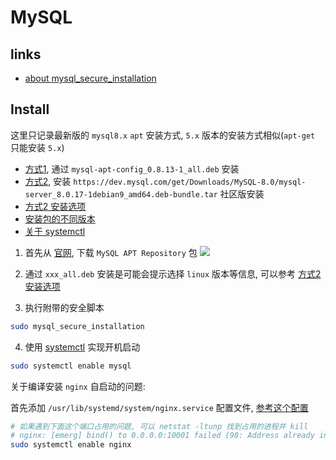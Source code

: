 # MySQL

## links
- [about mysql_secure_installation](https://blog.csdn.net/qq_32786873/article/details/78846008)

## Install
这里只记录最新版的 `mysql8.x` `apt` 安装方式, `5.x` 版本的安装方式相似(`apt-get` 只能安装 `5.x`)

- [方式1](https://www.jianshu.com/p/40b770d86a7b), 通过 `mysql-apt-config_0.8.13-1_all.deb` 安装
- [方式2](https://blog.csdn.net/irving512/article/details/53793671), 安装 `https://dev.mysql.com/get/Downloads/MySQL-8.0/mysql-server_8.0.17-1debian9_amd64.deb-bundle.tar` 社区版安装
- [方式2 安装选项](https://www.linuxidc.com/Linux/2018-11/155408.htm)
- [安装包的不同版本](https://cloud.tencent.com/developer/article/1353360)
- [关于 systemctl](https://www.linux265.com/news/3385.html)

1. 首先从 [官网](https://dev.mysql.com/downloads/), 下载 `MySQL APT Repository` 包
![](https://images2015.cnblogs.com/blog/417876/201707/417876-20170712005943462-259670188.png)

2. 通过 `xxx_all.deb` 安装是可能会提示选择 `linux` 版本等信息, 可以参考 [方式2 安装选项](https://www.linuxidc.com/Linux/2018-11/155408.htm)

3. 执行附带的安全脚本

```bash
sudo mysql_secure_installation
```

4. 使用 [systemctl](https://wizardforcel.gitbooks.io/vbird-linux-basic-4e/content/150.html) 实现开机启动

```bash
sudo systemctl enable mysql
```

关于编译安装 `nginx` 自启动的问题:

首先添加 `/usr/lib/systemd/system/nginx.service` 配置文件, [参考这个配置](https://broqiang.com/posts/compile-install-nginx#%E9%85%8D%E7%BD%AE%E8%87%AA%E5%8A%A8%E5%90%AF%E5%8A%A8)

```bash
# 如果遇到下面这个端口占用的问题, 可以 netstat -ltunp 找到占用的进程并 kill
# nginx: [emerg] bind() to 0.0.0.0:10001 failed (98: Address already in use)
sudo systemctl enable nginx
```